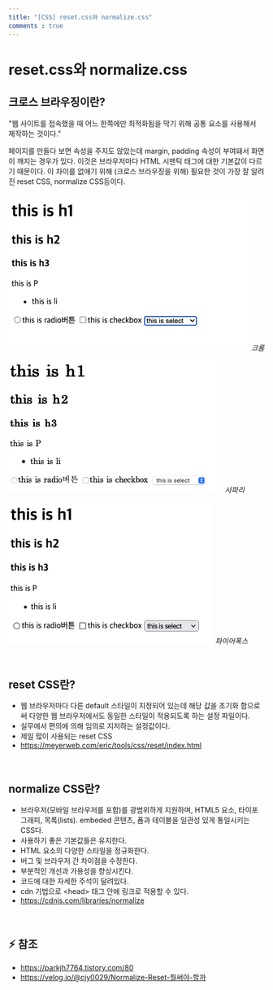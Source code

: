 ```yaml
---
title: "[CSS] reset.css와 normalize.css"
comments : true
---
```


# reset.css와 normalize.css


## 크로스 브라우징이란?

"웹 사이트를 접속했을 때 어느 한쪽에만 최적화됨을 막기 위해 공통 요소를 사용해서 제작하는 것이다."

페이지를 만들다 보면 속성을 주지도 않았는데 margin, padding 속성이 부여돼서 화면이 깨지는 경우가 있다. 이것은 브라우저마다 HTML 시맨틱 태그에 대한 기본값이 다르기 때문이다. 이 차이를 없애기 위해 (크로스 브라우징을 위해) 필요한 것이 가장 잘 알려진 reset CSS, normalize CSS등이다. 

![missing](../assets/img/2023/230131_1.png) *크롬*

![missing](../assets/img/2023/230131_2.png) *사파리*

![missing](../assets/img/2023/230131_3.png) *파이어폭스*

<br>

## reset CSS란?

- 웹 브라우저마다 다른 default 스타일이 지정되어 있는데 해당 값을 초기화 함으로써 다양한 웹 브라우저에서도 동일한 스타일이 적용되도록 하는 설정 파일이다.
- 실무에서 편의에 의해 임의로 지저하는 설정값이다.
- 제일 많이 사용되는 reset CSS
- <https://meyerweb.com/eric/tools/css/reset/index.html>

<br>

## normalize CSS란?

- 브라우저(모바일 브라우저를 포함)를 광범위하게 지원하며, HTML5 요소, 타이포그래피, 목록(lists). embeded 콘텐츠, 폼과 테이블을 일관성 있게 통일시키는 CSS다.
- 사용하기 좋은 기본값들은 유지한다.
- HTML 요소의 다양한 스타일을 정규화한다.
- 버그 및 브라우저 간 차이점을 수정한다.
- 부분적인 개선과 가용성을 향상시킨다.
- 코드에 대한 자세한 주석이 달려있다.
- cdn 기법으로 \<head> 태그 안에 링크로 적용할 수 있다.
- <https://cdnjs.com/libraries/normalize>

<br>

## ⚡ 참조
- <https://parkjh7764.tistory.com/80>
- <https://velog.io/@cjy0029/Normalize-Reset-뭘써야-할까>

<br>
